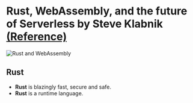 # Rust, WebAssembly, and the future of Serverless by Steve Klabnik [(Reference)](https://www.youtube.com/watch?v=CMB6AlE1QuI)

![Rust and WebAssembly](https://thinkit.co.jp/sites/default/files/styles/main_image_730x/public/main_images/17486_main_0.jpg?itok=DypGf2xq)

## Rust

- **Rust** is blazingly fast, secure and safe.
- **Rust** is a runtime language.
